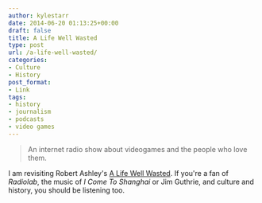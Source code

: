 ```yaml
---
author: kylestarr
date: 2014-06-20 01:13:25+00:00
draft: false
title: A Life Well Wasted
type: post
url: /a-life-well-wasted/
categories:
- Culture
- History
post_format:
- Link
tags:
- history
- journalism
- podcasts
- video games
---
```


<blockquote>An internet radio show about videogames and the people who love them.</blockquote>


I am revisiting Robert Ashley's [A Life Well Wasted](https://itunes.apple.com/us/podcast/a-life-well-wasted/id303688916?mt=2&at=1l3v2y3&ct=TSOG). If you're a fan of _Radiolab_, the music of _I Come To Shanghai_ or Jim Guthrie, and culture and history, you should be listening too.

